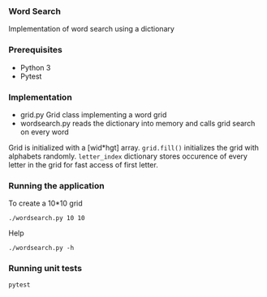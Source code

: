 ### Word Search

Implementation of word search using a dictionary

### Prerequisites

- Python 3
- Pytest

### Implementation

- grid.py  Grid class implementing a word grid
- wordsearch.py reads the dictionary into memory and calls grid search on every word

Grid is initialized with a [wid*hgt] array.  `grid.fill()` initializes the grid with alphabets randomly.
`letter_index` dictionary stores occurence of every letter in the grid for fast access of first letter.

### Running the application
To create a 10*10 grid
```
./wordsearch.py 10 10
```

Help
```
./wordsearch.py -h
```

### Running unit tests
```
pytest
```



